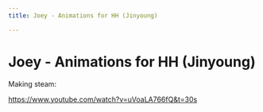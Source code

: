 ```yaml
---
title: Joey - Animations for HH (Jinyoung)

---
```


# Joey - Animations for HH (Jinyoung)

Making steam:

https://www.youtube.com/watch?v=uVoaLA766fQ&t=30s

